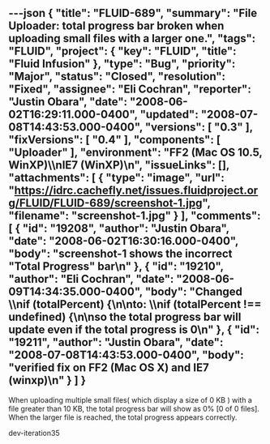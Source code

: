 ---json
{
  "title": "FLUID-689",
  "summary": "File Uploader: total progress bar broken when uploading small files with a larger one.",
  "tags": "FLUID",
  "project": {
    "key": "FLUID",
    "title": "Fluid Infusion"
  },
  "type": "Bug",
  "priority": "Major",
  "status": "Closed",
  "resolution": "Fixed",
  "assignee": "Eli Cochran",
  "reporter": "Justin Obara",
  "date": "2008-06-02T16:29:11.000-0400",
  "updated": "2008-07-08T14:43:53.000-0400",
  "versions": [
    "0.3"
  ],
  "fixVersions": [
    "0.4"
  ],
  "components": [
    "Uploader"
  ],
  "environment": "FF2 (Mac OS 10.5, WinXP)\\\nIE7 (WinXP)\n",
  "issueLinks": [],
  "attachments": [
    {
      "type": "image",
      "url": "https://idrc.cachefly.net/issues.fluidproject.org/FLUID/FLUID-689/screenshot-1.jpg",
      "filename": "screenshot-1.jpg"
    }
  ],
  "comments": [
    {
      "id": "19208",
      "author": "Justin Obara",
      "date": "2008-06-02T16:30:16.000-0400",
      "body": "screenshot-1 shows the incorrect \"Total Progress\" bar\n"
    },
    {
      "id": "19210",
      "author": "Eli Cochran",
      "date": "2008-06-09T14:34:35.000-0400",
      "body": "Changed \\\nif (totalPercent) {\n\nto: \\\nif (totalPercent !== undefined) {\n\nso the total progress bar will update even if the total progress is 0\n"
    },
    {
      "id": "19211",
      "author": "Justin Obara",
      "date": "2008-07-08T14:43:53.000-0400",
      "body": "verified fix on FF2 (Mac OS X) and IE7 (winxp)\n"
    }
  ]
}
---
When uploading multiple small files( which display a size of 0 KB ) with a file greater than 10 KB, the total progress bar will show as 0% \[0 of 0 files]. When the larger file is reached, the total progress appears correctly.

dev-iteration35

        
